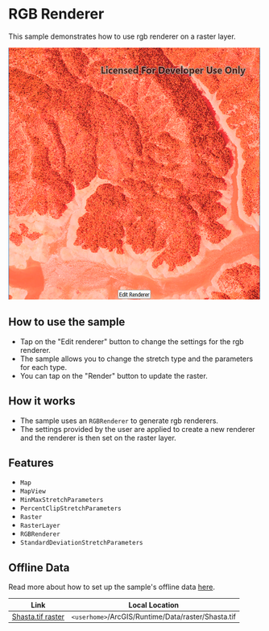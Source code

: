 # RGB Renderer

This sample demonstrates how to use rgb renderer on a raster layer.

![](screenshot.png)

## How to use the sample
- Tap on the "Edit renderer" button to change the settings for the rgb renderer. 
- The sample allows you to change the stretch type and the parameters for each type. 
- You can tap on the "Render" button to update the raster.

## How it works
- The sample uses an `RGBRenderer` to generate rgb renderers. 
- The settings provided by the user are applied to create a new renderer and the renderer is then set on the raster layer.

## Features
- `Map`
- `MapView`
- `MinMaxStretchParameters`
- `PercentClipStretchParameters`
- `Raster`
- `RasterLayer`
- `RGBRenderer`
- `StandardDeviationStretchParameters`

## Offline Data
Read more about how to set up the sample's offline data [here](http://links.esri.com/ArcGISRuntimeQtSamples).

Link | Local Location
---------|-------|
|[Shasta.tif raster](https://www.arcgis.com/home/item.html?id=c669445e6cb4490b8306f0c170a9cbb1)| `<userhome>`/ArcGIS/Runtime/Data/raster/Shasta.tif |

